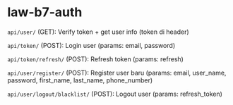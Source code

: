 # law-b7-auth

```api/user/``` (GET): Verify token + get user info (token di header)

```api/token/``` (POST): Login user (params: email, password)

```api/token/refresh/``` (POST): Refresh token (params: refresh)

```api/user/register/``` (POST): Register user baru (params: email, user_name, password, first_name, last_name, phone_number)

```api/user/logout/blacklist/``` (POST): Logout user (params: refresh_token)
